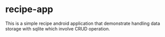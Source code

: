 # recipe-app
This is a simple recipe android application that demonstrate handling data storage with sqlite which involve CRUD operation.
